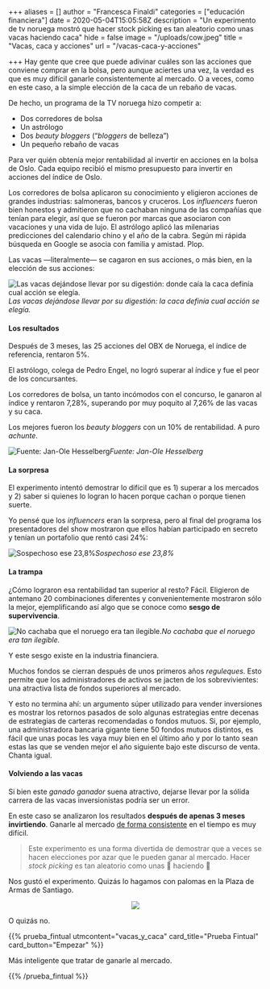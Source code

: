 +++
aliases = []
author = "Francesca Finaldi"
categories = ["educación financiera"]
date = 2020-05-04T15:05:58Z
description = "Un experimento de tv noruega mostró que hacer stock picking es tan aleatorio como unas vacas haciendo caca"
hide = false
image = "/uploads/cow.jpeg"
title = "Vacas, caca y acciones"
url = "/vacas-caca-y-acciones"

+++
Hay gente que cree que puede adivinar cuáles son las acciones que conviene comprar en la bolsa, pero aunque aciertes una vez, la verdad es que es muy difícil ganarle consistentemente al mercado. O a veces, como en este caso, a la simple elección de la caca de un rebaño de vacas.

De hecho, un programa de la TV noruega hizo competir a:

* Dos corredores de bolsa
* Un astrólogo
* Dos _beauty bloggers_ (“_bloggers_ de belleza”)
* Un pequeño rebaño de vacas

Para ver quién obtenía mejor rentabilidad al invertir en acciones en la bolsa de Oslo. Cada equipo recibió el mismo presupuesto para invertir en acciones del índice de Oslo.

Los corredores de bolsa aplicaron su conocimiento y eligieron acciones de grandes industrias: salmoneras, bancos y cruceros. Los _influencers_ fueron bien honestos y admitieron que no cachaban ninguna de las compañías que tenían para elegir, así que se fueron por marcas que asociaron con vacaciones y una vida de lujo. El astrólogo aplicó las milenarias predicciones del calendario chino y el año de la cabra. Según mi rápida búsqueda en Google se asocia con familia y amistad. Plop.

Las vacas —literalmente— se cagaron en sus acciones, o más bien, en la elección de sus acciones:

![Las vacas dejándose llevar por su digestión: donde caía la caca definía cual acción se elegía.](/uploads/caca.jpeg)_Las vacas dejándose llevar por su digestión: la caca definía cual acción se elegía._

#### Los resultados

Después de 3 meses, las 25 acciones del OBX de Noruega, el índice de referencia, rentaron 5%.

El astrólogo, colega de Pedro Engel, no logró superar al índice y fue el peor de los concursantes.

Los corredores de bolsa, un tanto incómodos con el concurso, le ganaron al índice y rentaron 7,28%, superando por muy poquito al 7,26% de las vacas y su caca.

Los mejores fueron los _beauty bloggers_ con un 10% de rentabilidad. A puro _achunte_.

![Fuente: Jan-Ole Hesselberg](/uploads/coronas.jpg)_Fuente: Jan-Ole Hesselberg_

#### La sorpresa

El experimento intentó demostrar lo difícil que es 1) superar a los mercados y 2) saber si quienes lo logran lo hacen porque cachan o porque tienen suerte.

Yo pensé que los _influencers_ eran la sorpresa, pero al final del programa los presentadores del show mostraron que ellos habían participado en secreto y tenían un portafolio que rentó casi 24%:

![Sospechoso ese 23,8%](/uploads/g1.jpeg)_Sospechoso ese 23,8%_

#### La trampa

¿Cómo lograron esa rentabilidad tan superior al resto? Fácil. Eligieron de antemano 20 combinaciones diferentes y convenientemente mostraron sólo la mejor, ejemplificando así algo que se conoce como **sesgo de supervivencia**.

![No cachaba que el noruego era tan ilegible.](/uploads/g2.jpeg)_No cachaba que el noruego era tan ilegible._

Y este sesgo existe en la industria financiera.

Muchos fondos se cierran después de unos primeros años _reguleques_. Esto permite que los administradores de activos se jacten de los sobrevivientes: una atractiva lista de fondos superiores al mercado.

Y esto no termina ahí: un argumento súper utilizado para vender inversiones es mostrar los retornos pasados de solo algunas estrategias entre decenas de estrategias de carteras recomendadas o fondos mutuos. Si, por ejemplo, una administradora bancaria gigante tiene 50 fondos mutuos distintos, es fácil que unas pocas les vaya muy bien en el último año y por lo tanto sean estas las que se venden mejor el año siguiente bajo este discurso de venta. Chanta igual.

#### Volviendo a las vacas

Si bien este _ganado ganador_ suena atractivo, dejarse llevar por la sólida carrera de las vacas inversionistas podría ser un error.

En este caso se analizaron los resultados **después de apenas 3 meses invirtiendo**. Ganarle al mercado [de forma consistente](https://edu.fintual.cl/ganarle-al-mercado/) en el tiempo es muy difícil.

> Este experimento es una forma divertida de demostrar que a veces se hacen elecciones por azar que le pueden ganar al mercado. Hacer _stock picking_ es tan aleatorio como unas 🐄 haciendo 💩

Nos gustó el experimento. Quizás lo hagamos con palomas en la Plaza de Armas de Santiago.

<div style="text-align:center"> <figure> <img src="/uploads/palomas.gif"> <figcaption>
</figcaption> </figure> </div>

O quizás no.

{{% prueba_fintual
utmcontent="vacas_y_caca"
card_title="Prueba Fintual"
card_button="Empezar" %}}

Más inteligente que tratar de ganarle al mercado.

{{% /prueba_fintual %}}
